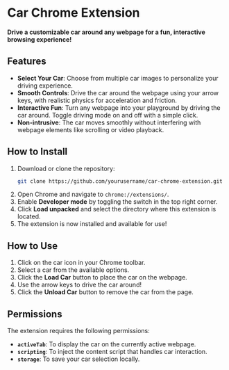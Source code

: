 # Car Chrome Extension

**Drive a customizable car around any webpage for a fun, interactive browsing experience!**

## Features

- **Select Your Car**: Choose from multiple car images to personalize your driving experience.
- **Smooth Controls**: Drive the car around the webpage using your arrow keys, with realistic physics for acceleration and friction.
- **Interactive Fun**: Turn any webpage into your playground by driving the car around. Toggle driving mode on and off with a simple click.
- **Non-intrusive**: The car moves smoothly without interfering with webpage elements like scrolling or video playback.

## How to Install

1. Download or clone the repository:
   ```bash
   git clone https://github.com/yourusername/car-chrome-extension.git
   ```
2. Open Chrome and navigate to `chrome://extensions/`.
3. Enable **Developer mode** by toggling the switch in the top right corner.
4. Click **Load unpacked** and select the directory where this extension is located.
5. The extension is now installed and available for use!

## How to Use

1. Click on the car icon in your Chrome toolbar.
2. Select a car from the available options.
3. Click the **Load Car** button to place the car on the webpage.
4. Use the arrow keys to drive the car around!
5. Click the **Unload Car** button to remove the car from the page.

## Permissions

The extension requires the following permissions:
- **`activeTab`**: To display the car on the currently active webpage.
- **`scripting`**: To inject the content script that handles car interaction.
- **`storage`**: To save your car selection locally.
